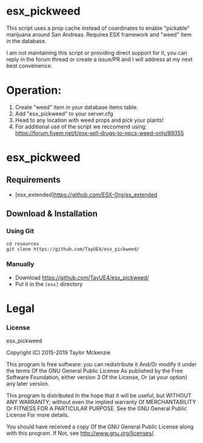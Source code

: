 # esx_pickweed
This script uses a prop cache instead of coordinates to enable "pickable" marijuana around San Andreas. Requires ESX framework and "weed" item in the database.

I am not maintaining this script or providing direct support for it, you can reply in the forum thread or create a issue/PR and I will address at my next best conveinence.


# Operation:
1. Create "weed" item in your database items table.
2. Add "esx_pickweed" to your server.cfg
3. Head to any location with weed props and pick your plants!
4. For additional use of the script we reccomend using: https://forum.fivem.net/t/esx-sell-drugs-to-npcs-weed-only/89355



# esx_pickweed

## Requirements

  * [esx_extended]https://github.com/ESX-Org/es_extended
  
## Download & Installation

### Using Git
```
cd resources
git clone https://github.com/TayUE4/esx_pickweed/

```

### Manually
- Download https://github.com/TayUE4/esx_pickweed/
- Put it in the `[esx]` directory


# Legal
### License
esx_pickweed

Copyright (C) 2015-2019 Taylor Mckenzie

This program Is free software: you can redistribute it And/Or modify it under the terms Of the GNU General Public License As published by the Free Software Foundation, either version 3 Of the License, Or (at your option) any later version.

This program Is distributed In the hope that it will be useful, but WITHOUT ANY WARRANTY; without even the implied warranty Of MERCHANTABILITY Or FITNESS FOR A PARTICULAR PURPOSE. See the GNU General Public License For more details.

You should have received a copy Of the GNU General Public License along with this program. If Not, see http://www.gnu.org/licenses/.

